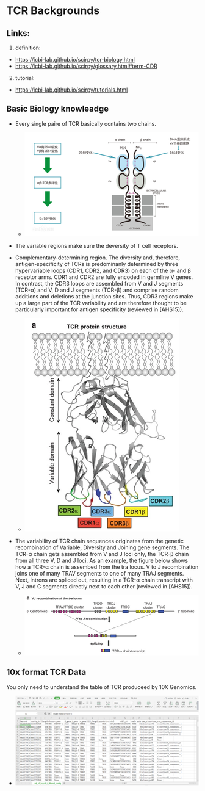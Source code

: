 # TCR Backgrounds

## Links:
1. definition:
  - https://icbi-lab.github.io/scirpy/tcr-biology.html
  - https://icbi-lab.github.io/scirpy/glossary.html#term-CDR
2. tutorial:
  - https://icbi-lab.github.io/scirpy/tutorials.html
  
## Basic Biology knowleadge
  - Every single paire of TCR basically ocntains two chains. 
    - ![](TCR_images/structure.png)
  - The variable regions make sure the deversity of T cell receptors. 
  - Complementary-determining region. The diversity and, therefore, antigen-specificity of TCRs is predominanly determined by three hypervariable loops (CDR1, CDR2, and CDR3) on each of the α- and β receptor arms. CDR1 and CDR2 are fully encoded in germline V genes. In contrast, the CDR3 loops are assembled from V and J segments (TCR-α) and V, D and J segments (TCR-β) and comprise random additions and deletions at the junction sites. Thus, CDR3 regions make up a large part of the TCR variability and are therefore thought to be particularly important for antigen specificity (reviewed in [AHS15]).
  
    - ![](TCR_images/tcr_cdr3.png)
  - The variability of TCR chain sequences originates from the genetic recombination of Variable, Diversity and Joining gene segments. The TCR-α chain gets assembled from V and J loci only, the TCR-β chain from all three V, D and J loci. As an example, the figure below shows how a TCR-α chain is assembed from the tra locus. V to J recombination joins one of many TRAV segments to one of many TRAJ segments. Next, introns are spliced out, resulting in a TCR-α chain transcript with V, J and C segments directly next to each other (reviewed in [AHS15]).
  
    - ![](TCR_images/vdj.png)



## 10x format TCR Data
  You only need to understand the table of TCR produceed by 10X Genomics.
  - ![](TCR_images/10x_table.PNG)
